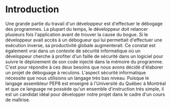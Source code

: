 # Introduction

Une grande partie du travail d'un développeur est d'effectuer le débogage des 
programmes. La plupart du temps, le développeur doit relancer plusieurs fois
l'application avant de trouver la cause du bogue. Si le développeur avait accès
à un débogueur qui lui permettait d'effectuer une exécution inverse, sa
productivité globale augmenterait. Ce constat est également vrai dans un
contexte de sécurité informatique où un développeur cherche à profiter d'un 
faille de sécurité dans un logiciel pour suivre le déploiement de son code 
injecté dans la mémoire du programme. C'est pour répondre à ces deux besoins
que nous avons décidé d'élaborer un projet de déboguage à reculons. L'aspect
sécurité informatique nécessite que nous utilisions un langage très bas niveau.
Puisque le langage assembleur PEP8 est enseigné à l'Université du Québec à
Montréal et que ce language ne possède qu'un ensemble d'instruction très
simple, il est un candidat idéal pour développer notre projet dans le cadre
d'un cours de maîtrise.





